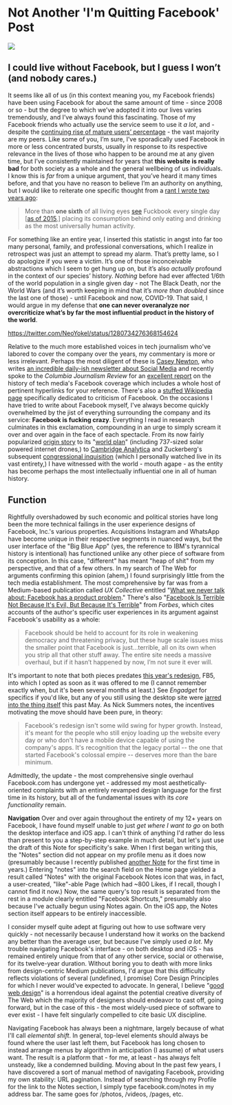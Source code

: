 # Not Another 'I'm Quitting Facebook' Post

![](https://paper-attachments.dropbox.com/s_7FAAEC7E120057354683320F84B5AFC11346C2A93EF1E0E3407910D61730B87A_1594218627841_Facebook+Thumbs+Down+Over+Logo.png)

## **I could live without Facebook, but I guess I won’t (and nobody cares.)**

It seems like all of us (in this context meaning you, my Facebook friends) have been using Facebook for about the same amount of time - since 2008 or so - but the degree to which we’ve adopted it into our lives varies tremendously, and I’ve always found this fascinating. Those of my Facebook friends who actually use the service seem to use it *a lot*, and - despite the [continuing rise of mature users’ percentage](https://l.facebook.com/l.php?u=https%3A%2F%2Fwww.theguardian.com%2Ftechnology%2F2018%2Ffeb%2F12%2Fis-facebook-for-old-people-over-55s-flock-in-as-the-young-leave%3Ffbclid%3DIwAR0WxOz5oLhiA7wuSxJJfnYCNtFSNUich0KP9vqlgpINhRee9rG2bs80ZPc&h=AT0sRSJbxfjQ1dJj_kC7OTl3P3GIB6-Mxz-kh7NQgxPLjBFlY2NA8Ev2NMePaabyamkbdj0kxTWqMPZ8sW-nYHCz0WLcdhHYKG5Tfb6K-2ZxNbotG51XicCDtsXg_OzRbI3N_WVSs63dFZDfYZs) - the vast majority are my peers. Like some of you, I’m sure, I’ve sporadically used Facebook in more or less concentrated bursts, usually in response to its respective relevance in the lives of those who happen to be around me at any given time, but I’ve consistently maintained for years that **this website is really bad** for both society as a whole and the general wellbeing of us individuals. I know this is *far* from a unique argument, that you’ve heard it many times before, and that you have no reason to believe I’m an authority on anything, but I would like to reiterate one specific thought from a [rant I wrote two years ago](https://l.facebook.com/l.php?u=https%3A%2F%2Fbilge.world%2Fmark-zuckerberg%3Ffbclid%3DIwAR2Y9lJB2Oaaf9gks6gO5_SSrefnST3nU9yOcK1jt3ep3gRJ17fRWMNW9pE&h=AT0sRSJbxfjQ1dJj_kC7OTl3P3GIB6-Mxz-kh7NQgxPLjBFlY2NA8Ev2NMePaabyamkbdj0kxTWqMPZ8sW-nYHCz0WLcdhHYKG5Tfb6K-2ZxNbotG51XicCDtsXg_OzRbI3N_WVSs63dFZDfYZs):


> More than **one sixth** of all living eyes [see](https://l.facebook.com/l.php?u=https%3A%2F%2Fnewsroom.fb.com%2Fcompany-info%2F&h=AT0sRSJbxfjQ1dJj_kC7OTl3P3GIB6-Mxz-kh7NQgxPLjBFlY2NA8Ev2NMePaabyamkbdj0kxTWqMPZ8sW-nYHCz0WLcdhHYKG5Tfb6K-2ZxNbotG51XicCDtsXg_OzRbI3N_WVSs63dFZDfYZs) Fuckbook every single day [[as of 2015](https://www.theguardian.com/technology/2015/nov/04/facebook-one-billion-users?fbclid=IwAR1h303KxfLaHddl67Vyc1yDVXV8RtCJDC8DOnq7C5O53rfgaDcDKRxIOTI),] placing its consumption behind only eating and drinking as the most universally human activity.

For something like an entire year, I inserted this statistic in angst into far too many personal, family, and professional conversations, which I realize in retrospect was just an attempt to spread my alarm. That’s pretty lame, so I do apologize if you were a victim. It’s one of those inconceivable abstractions which I seem to get hung up on, but it’s also *actually* profound in the context of our species’ history. *Nothing* before had ever affected 1/6th of the world population in a single given day - not The Black Death, nor the World Wars (and it’s worth keeping in mind that it’s *more than doubled* since the last one of those) - until Facebook and now, COVID-19. That said, I would argue in my defense that **one can never overanalyze nor overcriticize what’s by far the most influential product in the history of the world**.


https://twitter.com/NeoYokel/status/1280734276368154624


Relative to the much more established voices in tech journalism who've labored to cover the company over the years, my commentary is more or less irrelevant. Perhaps the most diligent of these is [Casey Newton](https://twitter.com/CaseyNewton), who writes [an incredible daily-ish newsletter about Social Media](https://www.theverge.com/pages/theinterface) and recently spoke to the *Columbia Journalism Review* for an [excellent report](https://www.cjr.org/special_report/reporting-on-facebook.php) on the history of tech media's Facebook coverage which includes a whole host of pertinent hyperlinks for your reference. There's also a [stuffed Wikipedia page](https://en.wikipedia.org/wiki/Criticism_of_Facebook) specifically dedicated to criticism of Facebook. On the occasions I have tried to write about Facebook myself, I've always become quickly overwhelmed by the jist of everything surrounding the company and its service: **Facebook is fucking crazy**. Everything I read in research culminates in this exclamation, compounding in an urge to simply scream it over and over again in the face of each spectacle. From its now fairly popularized [origin story](https://www.gq.com/story/boy-genius-of-the-year-mark-zuckerberg-facebook) to its "[world plan](https://time.com/facebook-world-plan/)" (including 737-sized solar powered internet drones,) to [Cambridge Analytica](https://www.theguardian.com/news/series/cambridge-analytica-files) and Zuckerberg's subsequent [congressional inquisition](https://www.theguardian.com/technology/live/2018/apr/10/mark-zuckerberg-testimony-live-congress-facebook-cambridge-analytica) (which I personally watched live in its vast entirety,) I have witnessed with the world - mouth agape - as the entity has become perhaps the most intellectually influential one in all of human history.

## **Function**

Rightfully overshadowed by such economic and political stories have long been the more technical failings in the user experience designs of Facebook, Inc.'s various properties. Acquisitions Instagram and WhatsApp have become unique in their respective segments in nuanced ways, but the user interface of the "Big Blue App" (yes, the reference to IBM's tyrannical history is intentional) has functioned unlike any other piece of software from its conception. In this case, "different" has meant "heap of shit" from my perspective, and that of a few others. In my search of The Web for arguments confirming this opinion (ahem,) I found surprisingly little from the tech media establishment. The most comprehensive by far was from a Medium-based publication called *UX Collective* entitled "[What we never talk about: Facebook has a product problem](https://uxdesign.cc/did-we-forget-that-facebooks-product-sucks-471c0aca1fcd)." There's also "[Facebook Is Terrible Not Because It's Evil, But Because It's Terrible](https://www.forbes.com/sites/insertcoin/2019/01/18/facebook-is-terrible-not-because-its-evil-but-because-its-terrible/#3688093b305a)" from *Forbes*, which cites accounts of the author's specific user experiences in its argument against Facebook's usability as a whole:


> Facebook should be held to account for its role in weakening democracy and threatening privacy, but these huge scale issues miss the smaller point that Facebook is just...terrible, all on its own when you strip all that other stuff away. The entire site needs a massive overhaul, but if it hasn’t happened by now, I’m not sure it ever will.

It's important to note that both pieces predates [this year's redesign](https://www.engadget.com/facebook-web-browser-redesign-interview-133006571.html), FB5, into which I opted as soon as it was offered to me (I cannot remember exactly when, but it's been several months at least.) See *Engadget* for specifics if you'd like, but any of you still using the desktop site were [jarred into the thing itself](https://www.engadget.com/new-facebook-desktop-redesign-official-160054794.html) this past May. As Nick Summers notes, the incentives motivating the move should have been pure, in theory:


> Facebook's redesign isn't some wild swing for hyper growth. Instead, it's meant for the people who still enjoy loading up the website every day or who don't have a mobile device capable of using the company's apps. It's recognition that the legacy portal -- the one that started Facebook's colossal empire -- deserves more than the bare minimum.

Admittedly, the update - the most comprehensive single overhaul Facebook.com has undergone yet - addressed my most aesthetically-oriented complaints with an entirely revamped design language for the first time in its history, but all of the fundamental issues with its *core functionality* remain.

**Navigation**
Over and over again throughout the entirety of my 12+ years on Facebook, I have found myself unable to just *get where I want to go* on both the desktop interface and iOS app. I can't think of anything I'd rather do less than present to you a step-by-step example in much detail, but let's just use the draft of this Note for specificity's sake. When I first began writing this, the "Notes" section did not appear on my profile menu as it does now (presumably because I recently published [another Note](https://www.facebook.com/notes/david-blue/where-else-to-find-me/4121248871248546) for the first time in years.) Entering "notes" into the search field on the Home page yielded a result called "Notes" with the original Facebook Notes icon that was, in fact, a user-created, "like"-able Page (which had ~800 Likes, if I recall, though I cannot find it now.) Now, the same query's top result is separated from the rest in a module clearly entitled "Facebook Shortcuts," presumably also because I've actually begun using Notes again. On the iOS app, the Notes section itself appears to be entirely inaccessible.

I consider myself quite adept at figuring out how to use software very quickly - not necessarily because I understand how it works on the backend any better than the average user, but because I've simply used *a lot*. My trouble navigating Facebook's interface - on both desktop and iOS - has remained entirely unique from that of any other service, social or otherwise, for its twelve-year duration. Without boring you to death with more links from design-centric Medium publications, I'd argue that this difficulty reflects violations of several (undefined, I promise) Core Design Principles for which I never would've expected to advocate. In general, I believe "[good web design](https://bilge.world/google-page-experience)" is a horrendous ideal against the potential creative diversity of The Web which the majority of designers should endeavor to cast off, going forward, but in the case of this - the most widely-used piece of software to ever exist - I have felt singularly compelled to cite basic UX discipline.

Navigating Facebook has always been a nightmare, largely because of what I'll call *elemental shift*. In general, top-level elements should always be found where the user last left them, but Facebook has long chosen to instead arrange menus by algorithm in anticipation (I assume) of what users want. The result is a platform that - for me, at least - has always felt unsteady, like a condemned building. Moving about In the past few years, I have discovered a sort of manual method of navigating Facebook, providing my own stability: URL pagination. Instead of searching through my Profile for the link to the Notes section, I simply type facebook.com/notes in my address bar. The same goes for /photos, /videos, /pages, etc.

